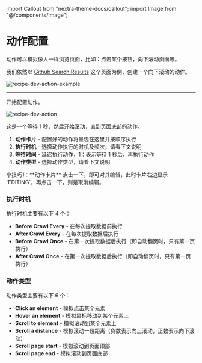 import Callout from "nextra-theme-docs/callout";
import Image from "@/components/Image";

# 动作配置

动作可以模拟像人一样浏览页面，比如：点击某个按钮，向下滚动页面等。

我们依然以 [Github Search Results](https://github.com/search?q=hello+world&type=Repositories) 这个页面为例，创建一个向下滚动的动作。

<Image src="/screenshots/recipe-dev-action-example.png" alt="recipe-dev-action-example" />

---

开始配置动作。

<Image src="/screenshots/recipe-dev-action.png" alt="recipe-dev-action" />

这是一个等待 1 秒，然后开始滚动，直到页面底部的动作。

1. **动作卡片** - 配置好的动作将呈现在这里并按顺序执行
2. **执行时机** - 选择动作执行的时机及频次，请看下文说明
3. **等待时间** - 延迟执行动作，1：表示等待 1 秒后，再执行动作
4. **动作类型** - 选择动作类型，请看下文说明

<Callout emoji="💡">
小技巧1：**动作卡片** 点击一下，即可对其编辑，此时卡片右边显示 `EDITING`，再点击一下，则是取消编辑。
</Callout>

### 执行时机

执行时机主要有以下 4 个：

- **Before Crawl Every** - 在每次提取数据前执行
- **After Crawl Every** - 在每次提取数据后执行
- **Before Crawl Once** - 在第一次提取数据后执行（即自动翻页时，只有第一页执行）
- **After Crawl Once** - 在第一次提取数据后执行（即自动翻页时，只有第一页执行）

### 动作类型

动作类型主要有以下 6 个：

- **Click an element** - 模拟点击某个元素
- **Hover an element** - 模拟鼠标移动到某个元素上
- **Scroll to element** - 模拟滚动到某个元素上
- **Scroll a distance** - 模拟滚动一段距离（负数表示向上滚动，正数表示向下滚动）
- **Scroll page start** - 模拟滚动到页面顶部
- **Scroll page end** - 模拟滚动到页面底部
